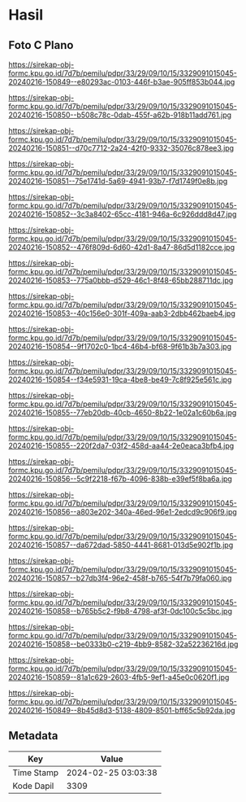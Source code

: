# Hasil

## Foto C Plano

https://sirekap-obj-formc.kpu.go.id/7d7b/pemilu/pdpr/33/29/09/10/15/3329091015045-20240216-150849--e80293ac-0103-446f-b3ae-905ff853b044.jpg

https://sirekap-obj-formc.kpu.go.id/7d7b/pemilu/pdpr/33/29/09/10/15/3329091015045-20240216-150850--b508c78c-0dab-455f-a62b-918b11add761.jpg

https://sirekap-obj-formc.kpu.go.id/7d7b/pemilu/pdpr/33/29/09/10/15/3329091015045-20240216-150851--d70c7712-2a24-42f0-9332-35076c878ee3.jpg

https://sirekap-obj-formc.kpu.go.id/7d7b/pemilu/pdpr/33/29/09/10/15/3329091015045-20240216-150851--75e1741d-5a69-4941-93b7-f7d1749f0e8b.jpg

https://sirekap-obj-formc.kpu.go.id/7d7b/pemilu/pdpr/33/29/09/10/15/3329091015045-20240216-150852--3c3a8402-65cc-4181-946a-6c926ddd8d47.jpg

https://sirekap-obj-formc.kpu.go.id/7d7b/pemilu/pdpr/33/29/09/10/15/3329091015045-20240216-150852--476f809d-6d60-42d1-8a47-86d5d1182cce.jpg

https://sirekap-obj-formc.kpu.go.id/7d7b/pemilu/pdpr/33/29/09/10/15/3329091015045-20240216-150853--775a0bbb-d529-46c1-8f48-65bb288711dc.jpg

https://sirekap-obj-formc.kpu.go.id/7d7b/pemilu/pdpr/33/29/09/10/15/3329091015045-20240216-150853--40c156e0-301f-409a-aab3-2dbb462baeb4.jpg

https://sirekap-obj-formc.kpu.go.id/7d7b/pemilu/pdpr/33/29/09/10/15/3329091015045-20240216-150854--9f1702c0-1bc4-46b4-bf68-9f61b3b7a303.jpg

https://sirekap-obj-formc.kpu.go.id/7d7b/pemilu/pdpr/33/29/09/10/15/3329091015045-20240216-150854--f34e5931-19ca-4be8-be49-7c8f925e561c.jpg

https://sirekap-obj-formc.kpu.go.id/7d7b/pemilu/pdpr/33/29/09/10/15/3329091015045-20240216-150855--77eb20db-40cb-4650-8b22-1e02a1c60b6a.jpg

https://sirekap-obj-formc.kpu.go.id/7d7b/pemilu/pdpr/33/29/09/10/15/3329091015045-20240216-150855--220f2da7-03f2-458d-aa44-2e0eaca3bfb4.jpg

https://sirekap-obj-formc.kpu.go.id/7d7b/pemilu/pdpr/33/29/09/10/15/3329091015045-20240216-150856--5c9f2218-f67b-4096-838b-e39ef5f8ba6a.jpg

https://sirekap-obj-formc.kpu.go.id/7d7b/pemilu/pdpr/33/29/09/10/15/3329091015045-20240216-150856--a803e202-340a-46ed-96e1-2edcd9c906f9.jpg

https://sirekap-obj-formc.kpu.go.id/7d7b/pemilu/pdpr/33/29/09/10/15/3329091015045-20240216-150857--da672dad-5850-4441-8681-013d5e902f1b.jpg

https://sirekap-obj-formc.kpu.go.id/7d7b/pemilu/pdpr/33/29/09/10/15/3329091015045-20240216-150857--b27db3f4-96e2-458f-b765-54f7b79fa060.jpg

https://sirekap-obj-formc.kpu.go.id/7d7b/pemilu/pdpr/33/29/09/10/15/3329091015045-20240216-150858--b765b5c2-f9b8-4798-af3f-0dc100c5c5bc.jpg

https://sirekap-obj-formc.kpu.go.id/7d7b/pemilu/pdpr/33/29/09/10/15/3329091015045-20240216-150858--be0333b0-c219-4bb9-8582-32a52236216d.jpg

https://sirekap-obj-formc.kpu.go.id/7d7b/pemilu/pdpr/33/29/09/10/15/3329091015045-20240216-150859--81a1c629-2603-4fb5-9ef1-a45e0c0620f1.jpg

https://sirekap-obj-formc.kpu.go.id/7d7b/pemilu/pdpr/33/29/09/10/15/3329091015045-20240216-150849--8b45d8d3-5138-4809-8501-bff65c5b92da.jpg


## Metadata

| Key        | Value               |
| ---------- | ------------------- |
| Time Stamp | 2024-02-25 03:03:38 |
| Kode Dapil | 3309                |



